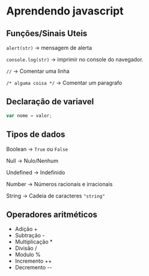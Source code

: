 # Aprendendo javascript

## Funções/Sinais Uteis

`alert(str)` → mensagem de alerta

`console.log(str)` → imprimir no console do navegador.

`//` → Comentar uma linha

`/* alguma coisa */` → Comentar um paragrafo

## Declaração de variavel

```js
var nome = valor;

```

## Tipos de dados

Boolean → `True` ou `False`

Null → Nulo/Nenhum

Undefined → Indefinido

Number → Números racionais e irracionais 

String → Cadeia de caracteres `"string"`

## Operadores aritméticos

- Adição +
- Subtração -
- Multiplicação *
- Divisão /
- Modulo %
- Incremento ++
- Decremento --
